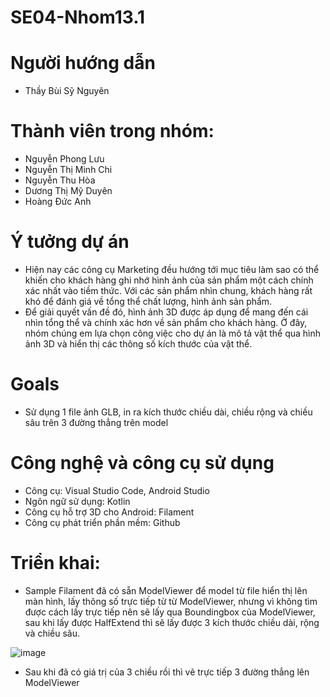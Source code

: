 # SE04-Nhom13.1
# Người hướng dẫn
- Thầy Bùi Sỹ Nguyên
# Thành viên trong nhóm:
- Nguyễn Phong Lưu
- Nguyễn Thị Minh Chi
- Nguyễn Thu Hòa
- Dương Thị Mỹ Duyên
- Hoàng Đức Anh

# Ý tưởng dự án
- Hiện nay các công cụ Marketing đều hướng tới mục tiêu làm sao có thể khiến cho khách hàng ghi nhớ hình ảnh của sản phẩm một cách chính xác nhất vào tiềm thức. Với các sản phẩm nhìn chung, khách hàng rất khó để đánh giá về tổng thể chất lượng, hình ảnh sản phẩm.
- Để giải quyết vấn đề đó, hình ảnh 3D được áp dụng để mang đến cái nhìn tổng thể và chính xác hơn về sản phẩm cho khách hàng. Ở đây, nhóm chúng em lựa chọn công việc cho dự án là mô tả vật thể qua hình ảnh 3D và hiển thị các thông số kích thước của vật thể.

# Goals
- Sử dụng 1 file ảnh GLB, in ra kích thước chiều dài, chiều rộng và chiều sâu trên 3 đường thẳng trên model

# Công nghệ và công cụ sử dụng
- Công cụ: Visual Studio Code, Android Studio
- Ngôn ngữ sử dụng: Kotlin
- Công cụ hỗ trợ 3D cho Android: Filament
- Công cụ phát triển phần mềm: Github

# Triển khai:
- Sample Filament đã có sẵn ModelViewer để model từ file hiển thị lên màn hình, lấy thông số trực tiếp từ từ ModelViewer, nhưng vì không tìm được cách lấy trực tiếp nên sẽ lấy qua Boundingbox của ModelViewer, sau khi lấy được HalfExtend thì sẽ lấy được 3 kích thước chiều dài, rộng và chiều sâu.

![image](https://user-images.githubusercontent.com/71346057/103465358-610dcb00-4d6d-11eb-9707-07731d75a38b.png)

- Sau khi đã có giá trị của 3 chiều rồi thì vẽ trực tiếp 3 đường thẳng lên ModelViewer



